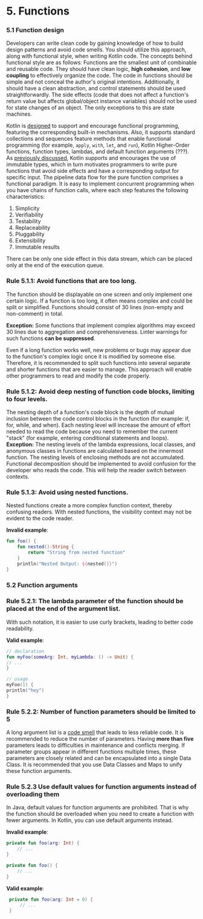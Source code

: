 # <a name="c5"></a> 5. Functions
<!-- =============================================================================== -->
### <a name="c5.1"></a> 5.1 Function design
Developers can write clean code by gaining knowledge of how to build design patterns and avoid code smells.
You should utilize this approach, along with functional style, when writing Kotlin code. 
The concepts behind functional style are as follows: 
Functions are the smallest unit of combinable and reusable code.
They should have clean logic, **high cohesion**, and **low coupling** to effectively organize the code.
The code in functions should be simple and not conceal the author's original intentions.
Additionally, it should have a clean abstraction, and control statements should be used straightforwardly.
The side effects (code that does not affect a function's return value but affects global/object instance variables) should not be used for state changes of an object.
The only exceptions to this are state machines.

Kotlin is [designed](https://www.slideshare.net/abreslav/whos-more-functional-kotlin-groovy-scala-or-java) to support and encourage functional programming, featuring the corresponding built-in mechanisms.
Also, it supports standard collections and sequences feature methods that enable functional programming (for example, `apply`, `with`, `let`, and `run`), Kotlin Higher-Order functions, function types, lambdas, and default function arguments (???).
As [previously discussed](#r4.1.3), Kotlin supports and encourages the use of immutable types, which in turn motivates programmers to write pure functions that avoid side effects and have a corresponding output for specific input. 
The pipeline data flow for the pure function comprises a functional paradigm. It is easy to implement concurrent programming when you have chains of function calls, where each step features the following characteristics:
1.	Simplicity
2.	Verifiability
3.	Testability
4.	Replaceability
5.	Pluggability
6.	Extensibility
7.	Immutable results

There can be only one side effect in this data stream, which can be placed only at the end of the execution queue.

### <a name="r5.1.1"></a> Rule 5.1.1: Avoid functions that are too long. 

The function should be displayable on one screen and only implement one certain logic.
If a function is too long, it often means complex and could be split or simplified. Functions should consist of 30 lines (non-empty and non-comment) in total.

**Exception:** Some functions that implement complex algorithms may exceed 30 lines due to aggregation and comprehensiveness.
Linter warnings for such functions **can be suppressed**. 

Even if a long function works well, new problems or bugs may appear due to the function's complex logic once it is modified by someone else.
Therefore, it is recommended to split such functions into several separate and shorter functions that are easier to manage.
This approach will enable other programmers to read and modify the code properly.
### <a name="r5.1.2"></a> Rule 5.1.2: Avoid deep nesting of function code blocks, limiting to four levels.

The nesting depth of a function's code block is the depth of mutual inclusion between the code control blocks in the function (for example: if, for, while, and when).
Each nesting level will increase the amount of effort needed to read the code because you need to remember the current "stack" (for example, entering conditional statements and loops). 
**Exception:** The nesting levels of the lambda expressions, local classes, and anonymous classes in functions are calculated based on the innermost function. The nesting levels of enclosing methods are not accumulated.
Functional decomposition should be implemented to avoid confusion for the developer who reads the code.
This will help the reader switch between contexts.

### <a name="r5.1.3"></a> Rule 5.1.3: Avoid using nested functions.
Nested functions create a more complex function context, thereby confusing readers.
With nested functions, the visibility context may not be evident to the code reader.

**Invalid example**:
```kotlin
fun foo() { 
    fun nested():String { 
        return "String from nested function" 
    } 
    println("Nested Output: ${nested()}") 
} 
```  

<!-- =============================================================================== -->
### <a name="c5.2"></a> 5.2 Function arguments
### <a name="r5.2.1"></a> Rule 5.2.1: The lambda parameter of the function should be placed at the end of the argument list.

With such notation, it is easier to use curly brackets, leading to better code readability.

**Valid example**:
```kotlin
// declaration
fun myFoo(someArg: Int, myLambda: () -> Unit) {
// ...
}

// usage
myFoo(1) { 
println("hey")
}
```

### <a name="r5.2.2"></a> Rule 5.2.2: Number of function parameters should be limited to 5

A long argument list is a [code smell](https://en.wikipedia.org/wiki/Code_smell) that leads to less reliable code.
It is recommended to reduce the number of parameters. Having **more than five** parameters leads to difficulties in maintenance and conflicts merging.
If parameter groups appear in different functions multiple times, these parameters are closely related and can be encapsulated into a single Data Class.
It is recommended that you use Data Classes and Maps to unify these function arguments.

### <a name="r5.2.3"></a>Rule 5.2.3 Use default values for function arguments instead of overloading them
In Java, default values for function arguments are prohibited. That is why the function should be overloaded when you need to create a function with fewer arguments.
In Kotlin, you can use default arguments instead.

**Invalid example**:
```kotlin
private fun foo(arg: Int) {
    // ...
}

private fun foo() {
    // ...
}
``` 

**Valid example**:
```kotlin
 private fun foo(arg: Int = 0) {
     // ...
 }
``` 
